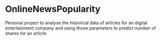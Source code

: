 # OnlineNewsPopularity
Personal project to analyse the historical data of articles for an digital entertainment company and using those parameters to predict number of shares for an article.
